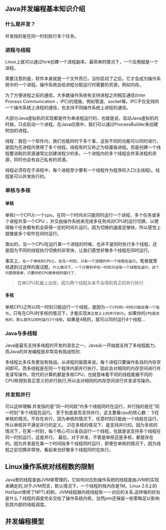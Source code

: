 ## Java并发编程基本知识介绍

### 什么是并发？

并发指的是在同一时刻执行多个任务。

### 进程与线程

Linux上就可以通过fork创建一个进程副本。最简单的情况下，一个应用就是一个进程。

需要注意的是，软件本身就是一个文件而已，当你启动了之后，它才会成为操作系统中的一个进程。操作系统会给进程分配运行时需要的资源，例如内存。

为了方便进程之前的通信，大多数操作系统有支持进程之间相互通信(Inter Process Communication ，IPC)的措施，例如管道、socket等。IPC不仅支持同一个操作系统上进程的通信，也支持不同操作系统上进程的通信。

大部分Java虚拟机的实现都是作为单进程运行的，也就是说，启动Java虚拟机的时候，只会启动一个进程。在Java应用中，我们可以通过ProcessBuilder来创建附加的进程。

线程：我在一个软件内，我们也能同时干多个事，这些不同的功能可以同时进行，是因为在进程内使用了多个线程。线程有时又称之为轻量级进程。但是创建一个线程要消耗的资源通常比创建进程少的多。一个进程内的多个线程会共享进程的资源，同时也会有自己私有的资源。

线程必须存在于进程中，每个进程至少要有一个线程作为程序的入口(主线程)。线程是可以并发执行的。

### 单核与多核

#### 单核

单核(一个CPU):一个cpu，在同一个时间点只能同时运行一个进程，多个任务或多个进程共享一个CPU
，并交由操作系统来完成多任务间对CPU的运行切换，以使得每个任务都有机会获得一定的时间片运行。因为切换的速度足够快，所以感觉上就像是多个软件在同时运行。

类似的，当一个CPU在运行某一个进程的时候，也并不是同时执行多个线程，还是因为不同的线程执行切换的非常快，让我们感觉好像多个线程在同时运行。

事实上，`在一个单核的CPU上，在任一时刻，只有一个进程的中一个线程在运行`。笔者就曾经遇到过这样的面试题，`什么情况下，一个计算机中任一时刻只会有一个线程在运行。这个问题很简单，只要你的CPU是单核的就行了.`

>在单CPU机器上出现，因为两个线程从来不会得到真正的并行执行.

#### 多核

单核CPU之所以同一时刻只能运行一个线程，是因为`一个CPU同一时刻只能处理一个指令`。只有在CPU时多核的情况下，才能实现`真正意义上的并行执行`。如果你的`CPU是双核的，那么就可以同时运行2个线程`，如果是4核的，就可以同时运行4个线程...

### Java与多线程

Java是最先支持多线程的开发的语言之一，Java从一开始就支持了多线程能力。而Java的并发编程是非常具有挑战性的.

多线程比多任务更加有挑战。从进程的层面来说，每个进程只要操作各自的内存空间即可。而多线程是在同一个程序内部并行执行，因此会对相同的内存空间进行并发读写操作。现代的计算机都是多核CPU，也就意味着不同的线程能被不同的CPU核得到真正意义的并行执行,所以会对相同的内存空间进行并发读写操作。

### 并发和并行

可以这样理解:并发指的是"同一时间段"内多个线程同时在运行，并行指的是在"同一时刻"多个线程在运行。 至于到底是否支持并行，这主要看cpu的核心数： 1)在单核的情况，不存在并行，因为单核的情况下，任意时刻只能由一个线程在运行，所以单核并不满足并行的定义。 2)在多核的情况下，是支持并行的。因为多核的情况下，在某一时刻，每个核心可以各自运行一个线程，也就是说支持多个线程在同一时刻运行，这是并行。 最后，对于并发，不管是单核还是多核，都是存在的。因为并发是在某一个时间段多个线程同时运行，即使在单核的情况下，因为线程之前切换非常快，看起来也好像多个线程同时在执行。

## Linux操作系统对线程数的限制

Java里的线程是由JVM来管理的，它如何对应到操作系统的线程是由JVM的实现来确定的,对于JVM而言，默认情况下，一个线程的栈内存是1M。Linux 2.6上的HotSpot使用了NPTL机制，JVM线程跟内核线程有一一对应的关系.这样做的好处是什么？线程的调度完全交给了操作系统内核，当然jvm还保留一些策略足以影响到其内部的线程调度。

## 并发编程模型
